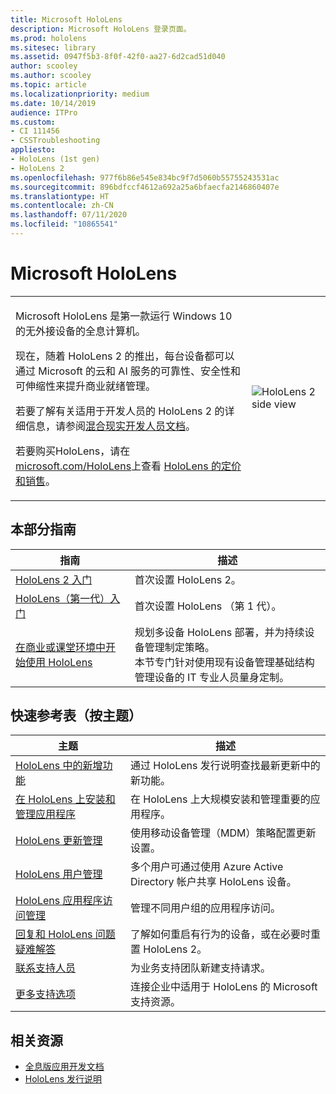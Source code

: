 ```yaml
---
title: Microsoft HoloLens
description: Microsoft HoloLens 登录页面。
ms.prod: hololens
ms.sitesec: library
ms.assetid: 0947f5b3-8f0f-42f0-aa27-6d2cad51d040
author: scooley
ms.author: scooley
ms.topic: article
ms.localizationpriority: medium
ms.date: 10/14/2019
audience: ITPro
ms.custom:
- CI 111456
- CSSTroubleshooting
appliesto:
- HoloLens (1st gen)
- HoloLens 2
ms.openlocfilehash: 977f6b86e545e834bc9f7d5060b55755243531ac
ms.sourcegitcommit: 896bdfccf4612a692a25a6bfaecfa2146860407e
ms.translationtype: HT
ms.contentlocale: zh-CN
ms.lasthandoff: 07/11/2020
ms.locfileid: "10865541"
---
```

# Microsoft HoloLens

<table><tbody>
<tr><td style="border: 0px;width: 75%;valign= top">
<p>Microsoft HoloLens 是第一款运行 Windows 10 的无外接设备的全息计算机。</p>

<p>现在，随着 HoloLens 2 的推出，每台设备都可以通过 Microsoft 的云和 AI 服务的可靠性、安全性和可伸缩性来提升商业就绪管理。</p>

<p>若要了解有关适用于开发人员的 HoloLens 2 的详细信息，请参阅<a href="https://docs.microsoft.com/windows/mixed-reality/">混合现实开发人员文档</a>。</p>

<p>若要购买HoloLens，请在 <a href="https://www.microsoft.com/hololens">microsoft.com/HoloLens</a>上查看 <a href="https://www.microsoft.com/hololens/buy">HoloLens 的定价和销售</a>。</p>
</td>

<td align="left" style="border: 0px"><img alt="HoloLens 2 side view" src="images/hololens2-side-render-xs.png"/></td></tr>
</tbody></table>

## 本部分指南

| 指南 | 描述 |
| --- | --- |
| [HoloLens 2 入门](hololens2-setup.md) | 首次设置 HoloLens 2。  |
| [HoloLens（第一代）入门](hololens1-setup.md) | 首次设置 HoloLens （第 1 代）。  |
| [在商业或课堂环境中开始使用 HoloLens](hololens-requirements.md) | 规划多设备 HoloLens 部署，并为持续设备管理制定策略。</br>本节专门针对使用现有设备管理基础结构管理设备的 IT 专业人员量身定制。  |

## 快速参考表（按主题）

| 主题 | 描述 |
| --- | --- |
| [HoloLens 中的新增功能](hololens-whats-new.md) | 通过 HoloLens 发行说明查找最新更新中的新功能。 |
| [在 HoloLens 上安装和管理应用程序](hololens-install-apps.md) | 在 HoloLens 上大规模安装和管理重要的应用程序。 |
| [HoloLens 更新管理](hololens-updates.md) | 使用移动设备管理（MDM）策略配置更新设置。 |
| [HoloLens 用户管理](hololens-multiple-users.md) | 多个用户可通过使用 Azure Active Directory 帐户共享 HoloLens 设备。 |
| [HoloLens 应用程序访问管理](hololens-kiosk.md) | 管理不同用户组的应用程序访问。  |
| [回复和 HoloLens 问题疑难解答](hololens-recovery.md) |  了解如何重启有行为的设备，或在必要时重置 HoloLens 2。 |
| [联系支持人员](https://support.microsoft.com/supportforbusiness/productselection?sapid=e9391227-fa6d-927b-0fff-f96288631b8f) | 为业务支持团队新建支持请求。 | 
| [更多支持选项](https://support.microsoft.com/products/hololens) | 连接企业中适用于 HoloLens 的 Microsoft 支持资源。 |

## 相关资源

* [全息版应用开发文档](https://developer.microsoft.com/windows/mixed-reality/development)
* [HoloLens 发行说明](https://docs.microsoft.com/hololens/hololens-release-notes)
